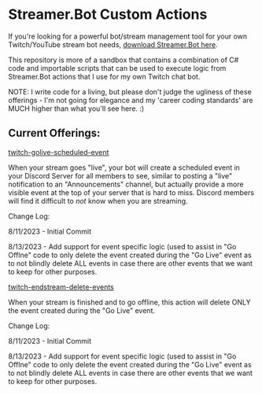 # Streamer.Bot Custom Actions

If you're looking for a powerful bot/stream management tool for your own Twitch/YouTube stream bot needs, [download Streamer.Bot here](https://streamer.bot/).

This repository is more of a sandbox that contains a combination of C# code and importable scripts that can be used to execute logic from Streamer.Bot actions that I use for my own Twitch chat bot.

NOTE: I write code for a living, but please don't judge the ugliness of these offerings - I'm not going for elegance and my 'career coding standards' are MUCH higher than what you'll see here. :)

## Current Offerings:

[twitch-golive-scheduled-event](https://github.com/ChillQuests/Streamer.bot/tree/main/src/twitch-golive-scheduled-event)

When your stream goes "live", your bot will create a scheduled event in your Discord Server for all members to see, similar to posting a "live" notification to an "Announcements" channel, but actually provide a more visible event at the top of your server that is hard to miss.  Discord members will find it difficult to _not_ know when you are streaming.

Change Log:

8/11/2023 - Initial Commit

8/13/2023 - Add support for event specific logic (used to assist in "Go Offlne" code to only delete the event created during the "Go Live" event as to not blindly delete ALL events in case there are other events that we want to keep for other purposes.

[twitch-endstream-delete-events](https://github.com/ChillQuests/Streamer.bot/tree/main/src/twitch-endstream-delete-events)

When your stream is finished and to go offline, this action will delete ONLY the event created during the "Go Live" event.

Change Log:

8/11/2023 - Initial Commit

8/13/2023 - Add support for event specific logic (used to assist in "Go Offlne" code to only delete the event created during the "Go Live" event as to not blindly delete ALL events in case there are other events that we want to keep for other purposes.
